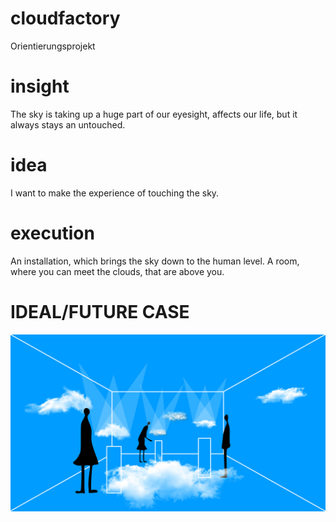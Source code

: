 # cloudfactory
Orientierungsprojekt

# insight
The sky is taking up a huge part of our eyesight, affects our life, 
but it always stays an untouched.

# idea
I want to make the experience of touching the sky. 

# execution
An installation, which brings the sky down to the human level. 
A room, where you can meet the clouds, that are above you.

# IDEAL/FUTURE CASE
![alt text](https://github.com/ritaeperjesi/cloudfactory/blob/master/1.jpg)
